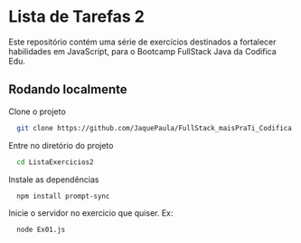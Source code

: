 
# Lista de Tarefas 2

Este repositório contém uma série de exercícios destinados a fortalecer habilidades em JavaScript, para o Bootcamp FullStack Java da Codifica Edu. 

## Rodando localmente

Clone o projeto

```bash
  git clone https://github.com/JaquePaula/FullStack_maisPraTi_Codifica.git
```

Entre no diretório do projeto 

```bash
  cd ListaExercicios2
```

Instale as dependências

```bash
  npm install prompt-sync
```

Inicie o servidor no exercicio que quiser. Ex:

```bash
  node Ex01.js
```

